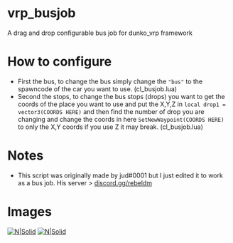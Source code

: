 # vrp_busjob

A drag and drop configurable bus job for dunko_vrp framework

# How to configure
* First the bus, to change the bus simply change the ``"bus"`` to the spawncode of the car you want to use. (cl_busjob.lua)
* Second the stops, to change the bus stops (drops) you want to get the coords of the place you want to use and put the X,Y,Z in ``local drop1 = vector3(COORDS HERE)`` and then find the number of drop you are changing and change the coords in here ``SetNewWaypoint(COORDS HERE)`` to only the X,Y coords if you use Z it may break. (cl_busjob.lua)

# Notes
* This script was originally made by jud#0001 but I just edited it to work as a bus job. His server > [discord.gg/rebeldm](https://discord.gg/rebeldm)

# Images
[![N|Solid](https://media.discordapp.net/attachments/803662178338734083/932572340829687829/unknown.png?width=841&height=473)]()
[![N|Solid](https://media.discordapp.net/attachments/803662178338734083/932572612696100894/unknown.png?width=841&height=473)]()

